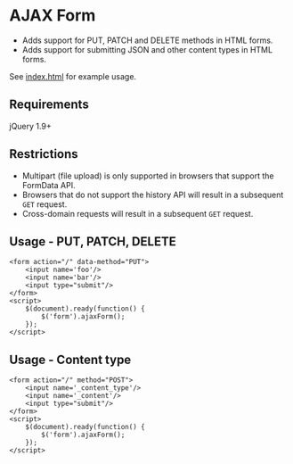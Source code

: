 # AJAX Form

* Adds support for PUT, PATCH and DELETE methods in HTML forms.
* Adds support for submitting JSON and other content types in HTML forms.

See [index.html](https://github.com/tomchristie/ajax-form/blob/master/index.html) for example usage.

## Requirements

jQuery 1.9+

## Restrictions

* Multipart (file upload) is only supported in browsers that support the FormData API.
* Browsers that do not support the history API will result in a subsequent `GET` request.
* Cross-domain requests will result in a subsequent `GET` request.

## Usage - PUT, PATCH, DELETE

    <form action="/" data-method="PUT">
        <input name='foo'/>
        <input name='bar'/>
        <input type="submit"/>
    </form>
    <script>
        $(document).ready(function() {
            $('form').ajaxForm();
        });
    </script>

## Usage - Content type

    <form action="/" method="POST">
        <input name='_content_type'/>
        <input name='_content'/>
        <input type="submit"/>
    </form>
    <script>
        $(document).ready(function() {
            $('form').ajaxForm();
        });
    </script>
